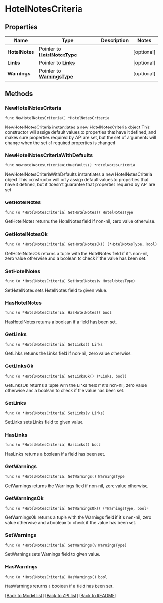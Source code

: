 # HotelNotesCriteria

## Properties

Name | Type | Description | Notes
------------ | ------------- | ------------- | -------------
**HotelNotes** | Pointer to [**HotelNotesType**](HotelNotesType.md) |  | [optional] 
**Links** | Pointer to [**Links**](Links.md) |  | [optional] 
**Warnings** | Pointer to [**WarningsType**](WarningsType.md) |  | [optional] 

## Methods

### NewHotelNotesCriteria

`func NewHotelNotesCriteria() *HotelNotesCriteria`

NewHotelNotesCriteria instantiates a new HotelNotesCriteria object
This constructor will assign default values to properties that have it defined,
and makes sure properties required by API are set, but the set of arguments
will change when the set of required properties is changed

### NewHotelNotesCriteriaWithDefaults

`func NewHotelNotesCriteriaWithDefaults() *HotelNotesCriteria`

NewHotelNotesCriteriaWithDefaults instantiates a new HotelNotesCriteria object
This constructor will only assign default values to properties that have it defined,
but it doesn't guarantee that properties required by API are set

### GetHotelNotes

`func (o *HotelNotesCriteria) GetHotelNotes() HotelNotesType`

GetHotelNotes returns the HotelNotes field if non-nil, zero value otherwise.

### GetHotelNotesOk

`func (o *HotelNotesCriteria) GetHotelNotesOk() (*HotelNotesType, bool)`

GetHotelNotesOk returns a tuple with the HotelNotes field if it's non-nil, zero value otherwise
and a boolean to check if the value has been set.

### SetHotelNotes

`func (o *HotelNotesCriteria) SetHotelNotes(v HotelNotesType)`

SetHotelNotes sets HotelNotes field to given value.

### HasHotelNotes

`func (o *HotelNotesCriteria) HasHotelNotes() bool`

HasHotelNotes returns a boolean if a field has been set.

### GetLinks

`func (o *HotelNotesCriteria) GetLinks() Links`

GetLinks returns the Links field if non-nil, zero value otherwise.

### GetLinksOk

`func (o *HotelNotesCriteria) GetLinksOk() (*Links, bool)`

GetLinksOk returns a tuple with the Links field if it's non-nil, zero value otherwise
and a boolean to check if the value has been set.

### SetLinks

`func (o *HotelNotesCriteria) SetLinks(v Links)`

SetLinks sets Links field to given value.

### HasLinks

`func (o *HotelNotesCriteria) HasLinks() bool`

HasLinks returns a boolean if a field has been set.

### GetWarnings

`func (o *HotelNotesCriteria) GetWarnings() WarningsType`

GetWarnings returns the Warnings field if non-nil, zero value otherwise.

### GetWarningsOk

`func (o *HotelNotesCriteria) GetWarningsOk() (*WarningsType, bool)`

GetWarningsOk returns a tuple with the Warnings field if it's non-nil, zero value otherwise
and a boolean to check if the value has been set.

### SetWarnings

`func (o *HotelNotesCriteria) SetWarnings(v WarningsType)`

SetWarnings sets Warnings field to given value.

### HasWarnings

`func (o *HotelNotesCriteria) HasWarnings() bool`

HasWarnings returns a boolean if a field has been set.


[[Back to Model list]](../README.md#documentation-for-models) [[Back to API list]](../README.md#documentation-for-api-endpoints) [[Back to README]](../README.md)


